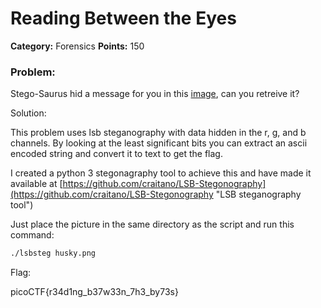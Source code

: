 # Reading Between the Eyes
__Category:__ Forensics
__Points:__ 150

### Problem:

Stego-Saurus hid a message for you in this [image](https://2018shell3.picoctf.com/static/3e423171eed198e8425524a1b052869b/husky.png), can you retreive it?

Solution:

This problem uses lsb steganography with data hidden in the r, g, and b channels.
By looking at the least significant bits you can extract an ascii encoded string and convert it to text to get the flag.

I created a python 3 stegonagraphy tool to achieve this and have made it available at [https://github.com/craitano/LSB-Stegonography](https://github.com/craitano/LSB-Stegonography "LSB steganography tool")

Just place the picture in the same directory as the script and run this command: 
```Bash
./lsbsteg husky.png
```
Flag:

picoCTF{r34d1ng_b37w33n_7h3_by73s}


